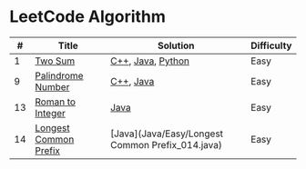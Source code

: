 # LeetCode Algorithm

| #    | Title                   | Solution                                         | Difficulty |
|------|-------------------------|--------------------------------------------------|------------|
| 1    | [Two Sum](https://leetcode.com/problems/two-sum/) | [C++](C++/Easy/TwoSum.cpp), [Java](Java/Easy/TwoSum_01.java), [Python](Python/Easy/TwoSum.py) | Easy       |
| 9    | [Palindrome Number](https://leetcode.com/problems/palindrome-number/) |  [C++](C++/Easy/PalindromeNumber.cpp), [Java](Java/Easy/PalindromeNumber_09.java) | Easy       |
| 13    | [Roman to Integer](https://leetcode.com/problems/roman-to-integer/) |[Java](Java/Easy/PalindromeNumber_09.java) | Easy       |
| 14    | [Longest Common Prefix](https://leetcode.com/problems/longest-common-prefix/) |[Java](Java/Easy/Longest Common Prefix_014.java) | Easy       |

